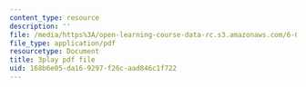 ```yaml
---
content_type: resource
description: ''
file: /media/https%3A/open-learning-course-data-rc.s3.amazonaws.com/6-006-introduction-to-algorithms-fall-2011/168b6e05da169297f26caad846c1f722_t5Wxk96QjUk.pdf
file_type: application/pdf
resourcetype: Document
title: 3play pdf file
uid: 168b6e05-da16-9297-f26c-aad846c1f722
---
```

